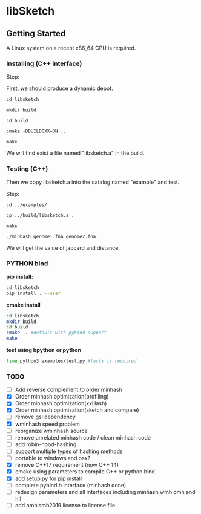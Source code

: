 # libSketch

## Getting Started

A Linux system on a recent x86_64 CPU is required.

### Installing (C++ interface) 

Step:

First, we should produce a dynamic depot.

```
cd libsketch

mkdir build

cd build

cmake -DBUILDCXX=ON ..

make
```

We will find exist a file named "libsketch.a" in the build.

### Testing (C++)

Then we copy libsketch.a into the catalog named "example" and test.

Step:

```
cd ../examples/

cp ../build/libsketch.a .

make

./minhash genome1.fna genome2.fna
```

We will get the value of jaccard and distance.

### PYTHON bind
**pip install:**
``` bash
cd libsketch
pip install . --user
```

**cmake install**
```bash
cd libsketch
mkdir build
cd build
cmake .. #default with pybind support
make
```
**test using bpython or python**
```bash
time python3 examples/test.py #fastx is required
```
### TODO
- [ ] Add reverse complement to order minhash
- [x] Order minhash optimization(profiling)
- [x] Order minhash optimization(xxHash)
- [x] Order minhash optimization(sketch and compare)
- [ ] remove gsl dependency
- [x] wminhash speed problem
- [ ] reorganize wminhash source
- [ ] remove unrelated minhash code / clean minhash code
- [ ] add robin-hood-hashing
- [ ] support multiple types of hashing methods
- [ ] portable to windows and osx?
- [x] remove C++17 requirement (now C++ 14)
- [x] cmake using parameters to compile C++ or python bind
- [x] add setup.py for pip install
- [ ] complete pybind.h interface (minhash done)
- [ ] redesign parameters and all interfaces including minhash wmh omh and hll
- [ ] add omhismb2019 license to license file
